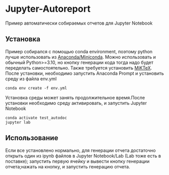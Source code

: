 # Jupyter-Autoreport
Пример автоматически собираемых отчетов для Jupyter Notebook
## Установка
Пример собирался с помощью conda environment, поэтому python лучше использовать из [Anaconda/Miniconda](https://docs.conda.io/projects/conda/en/latest/user-guide/install/windows.html). Можно использовать и обычный Python>=3.10, но кнопку генерации кода тогда надо будет переделать самостоятельно.
Также требуется установить [MiKTeX](https://miktex.org/download).
После установки, необходимо запустить Anaconda Prompt и установить cреду из файла env.yml
~~~
conda env create -f env.yml
~~~
Установка среды может занять продолжительное время.После установки необходимо среду активировать, и запустить Jupyter Notebook
~~~
conda activate test_autodoc
jupyter lab
~~~
## Использование
Если все установлено нормально, для генерации отчета достаточно открыть один из ipynb файлов в Jupyter Notebook/Lab (Lab тоже есть в поставке); запустить первую ячейку и вывести кнопку генерации отчета;нажать на кнопку, и запустить генерацию отчета.